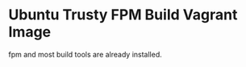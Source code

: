 Ubuntu Trusty FPM Build Vagrant Image
==========================================

fpm and most build tools are already installed.

